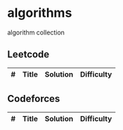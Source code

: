 # algorithms
algorithm collection

## Leetcode
| # | Title | Solution | Difficulty |
|---| ----- | -------- | ---------- |

## Codeforces
| # | Title | Solution | Difficulty |
|---| ----- | -------- | ---------- |
